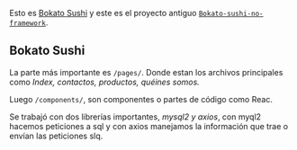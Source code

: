 Esto es [Bokato Sushi](#) y este es el proyecto antiguo [`Bokato-sushi-no-framework`](https://pillan.inf.uct.cl/~csandoval/ProyWebUno/views/login/login.php).

## Bokato Sushi


La parte más importante es  `/pages/`. Donde estan los archivos principales como _Index, contactos, productos, quéines somos._

Luego `/components/`, son componentes o partes de código como Reac.

Se trabajó con dos librerías importantes, _mysql2 y axios_, con myql2 hacemos peticiones a sql y con axios manejamos la información que trae o envían las peticiones slq.
